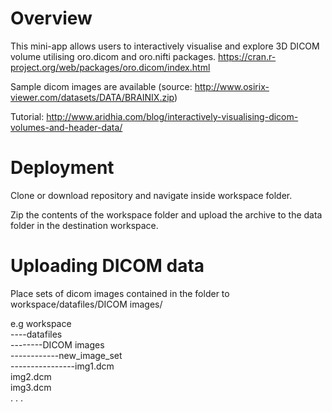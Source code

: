 # Overview
This mini-app allows users to interactively visualise and explore 3D DICOM volume utilising oro.dicom and oro.nifti packages. https://cran.r-project.org/web/packages/oro.dicom/index.html

Sample dicom images are available (source: http://www.osirix-viewer.com/datasets/DATA/BRAINIX.zip)

Tutorial: http://www.aridhia.com/blog/interactively-visualising-dicom-volumes-and-header-data/


# Deployment
Clone or download repository and navigate inside workspace folder. 

Zip the contents of the workspace folder and upload the archive to the data folder in the destination workspace. 

# Uploading DICOM data

Place sets of dicom images contained in the folder to workspace/datafiles/DICOM images/

e.g workspace  
----datafiles  
--------DICOM images  
------------new_image_set  
----------------img1.dcm  
				img2.dcm  
				img3.dcm  
				.
				.
				.

